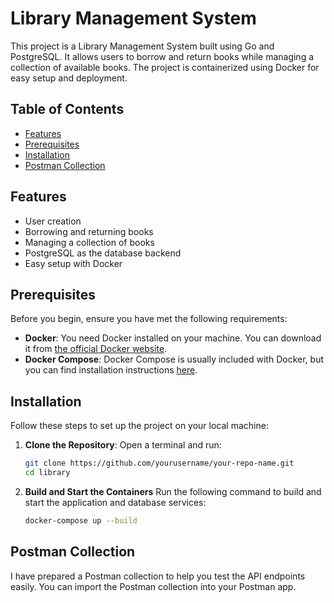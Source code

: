 # Library Management System

This project is a Library Management System built using Go and PostgreSQL. It allows users to borrow and return books while managing a collection of available books. The project is containerized using Docker for easy setup and deployment.

## Table of Contents

- [Features](#features)
- [Prerequisites](#prerequisites)
- [Installation](#installation)
- [Postman Collection](#postmancollection)

## Features

- User creation
- Borrowing and returning books
- Managing a collection of books
- PostgreSQL as the database backend
- Easy setup with Docker

## Prerequisites

Before you begin, ensure you have met the following requirements:

- **Docker**: You need Docker installed on your machine. You can download it from [the official Docker website](https://docs.docker.com/get-docker/).
- **Docker Compose**: Docker Compose is usually included with Docker, but you can find installation instructions [here](https://docs.docker.com/compose/install/).

## Installation

Follow these steps to set up the project on your local machine:

1. **Clone the Repository**:
   Open a terminal and run:
   ```bash
   git clone https://github.com/yourusername/your-repo-name.git
   cd library

2. **Build and Start the Containers**
   Run the following command to build and start the application and database services:
   ```bash
   docker-compose up --build

## Postman Collection
I have prepared a Postman collection to help you test the API endpoints easily. You can import the Postman collection into your Postman app.
